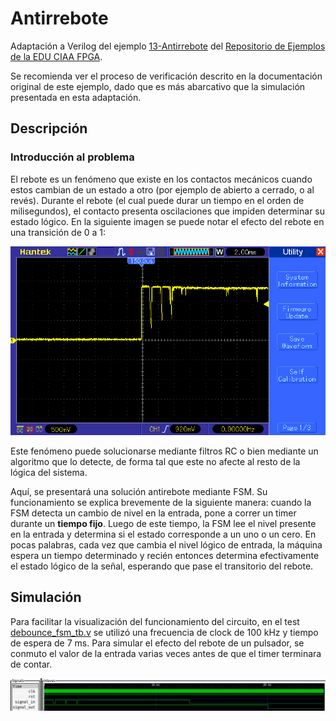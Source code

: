 # Antirrebote

Adaptación a Verilog del ejemplo [13-Antirrebote](https://gitlab.com/educiaafpga/ejemplos/-/tree/master/Ejemplos_Base/13-Antirebote?ref_type=heads) del [Repositorio de Ejemplos de la EDU CIAA FPGA](https://gitlab.com/educiaafpga/ejemplos/-/tree/master?ref_type=heads). 

Se recomienda ver el proceso de verificación descrito en la documentación original de este ejemplo, dado que es más abarcativo que la simulación presentada en esta adaptación.

## Descripción

### Introducción al problema

El rebote es un fenómeno que existe en los contactos mecánicos cuando estos cambian de un estado a otro (por ejemplo de abierto a cerrado, o al revés). Durante el rebote (el cual puede durar un tiempo en el orden de milisegundos), el contacto presenta oscilaciones que impiden determinar su estado lógico. En la siguiente imagen se puede notar el efecto del rebote en una transición de 0 a 1:

![zeroToOne_osc](../../.images/zeroToOne_osc.png)

Este fenómeno puede solucionarse mediante filtros RC o bien mediante un algoritmo que lo detecte, de forma tal que este no afecte al resto de la lógica del sistema.

Aquí, se presentará una solución antirebote mediante FSM. Su funcionamiento se explica brevemente de la siguiente manera: cuando la FSM detecta un cambio de nivel en la entrada, pone a correr un timer durante un **tiempo fijo**. Luego de este tiempo, la FSM lee el nivel presente en la entrada y determina si el estado corresponde a un uno o un cero. En pocas palabras, cada vez que cambia el nivel lógico de entrada, la máquina espera un tiempo determinado y recién entonces determina efectivamente el estado lógico de la señal, esperando que pase el transitorio del rebote. 

## Simulación

Para facilitar la visualización del funcionamiento del circuito, en el test [debounce_fsm_tb.v](debounce_fsm_tb.v) se utilizó una frecuencia de clock de 100 kHz y tiempo de espera de 7 ms. Para simular el efecto del rebote de un pulsador, se conmuto el valor de la entrada varias veces antes de que el timer terminara de contar.

![wf](../../.images/wf_debounce_fsm.png)

